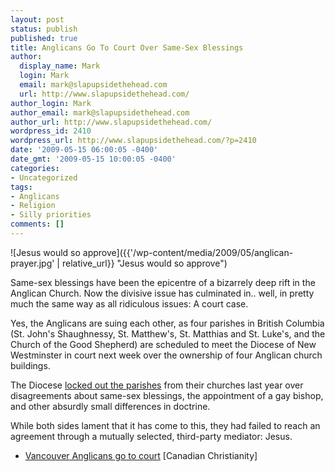 ```yaml
---
layout: post
status: publish
published: true
title: Anglicans Go To Court Over Same-Sex Blessings
author:
  display_name: Mark
  login: Mark
  email: mark@slapupsidethehead.com
  url: http://www.slapupsidethehead.com/
author_login: Mark
author_email: mark@slapupsidethehead.com
author_url: http://www.slapupsidethehead.com/
wordpress_id: 2410
wordpress_url: http://www.slapupsidethehead.com/?p=2410
date: '2009-05-15 06:00:05 -0400'
date_gmt: '2009-05-15 10:00:05 -0400'
categories:
- Uncategorized
tags:
- Anglicans
- Religion
- Silly priorities
comments: []
---
```

![Jesus would so approve]({{'/wp-content/media/2009/05/anglican-prayer.jpg' | relative_url}} "Jesus would so approve")

Same-sex blessings have been the epicentre of a bizarrely deep rift in the Anglican Church. Now the divisive issue has culminated in.. well, in pretty much the same way as all ridiculous issues: A court case.

Yes, the Anglicans are suing each other, as four parishes in British Columbia (St. John's Shaughnessy, St. Matthew's, St. Matthias and St. Luke's, and the Church of the Good Shepherd) are scheduled to meet the Diocese of New Westminster in court next week over the ownership of four Anglican church buildings.

The Diocese [locked out the parishes](http://www.slapupsidethehead.com/2008/04/whats-up-with-the-anglicans/ "Like, physically, changed the locks!") from their churches last year over disagreements about same-sex blessings, the appointment of a gay bishop, and other absurdly small differences in doctrine.

While both sides lament that it has come to this, they had failed to reach an agreement through a mutually selected, third-party mediator: Jesus.

- [Vancouver Anglicans go to court](http://www.canadianchristianity.com/nationalupdates/090514anglicans.html) [Canadian Christianity]
